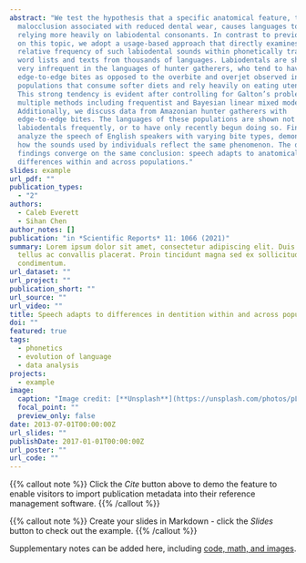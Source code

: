 ```yaml
---
abstract: "We test the hypothesis that a specific anatomical feature, the dental
  malocclusion associated with reduced dental wear, causes languages to adapt by
  relying more heavily on labiodental consonants. In contrast to previous work
  on this topic, we adopt a usage-based approach that directly examines the
  relative frequency of such labiodental sounds within phonetically transcribed
  word lists and texts from thousands of languages. Labiodentals are shown to be
  very infrequent in the languages of hunter gatherers, who tend to have
  edge-to-edge bites as opposed to the overbite and overjet observed in
  populations that consume softer diets and rely heavily on eating utensils.
  This strong tendency is evident after controlling for Galton’s problem via
  multiple methods including frequentist and Bayesian linear mixed modeling.
  Additionally, we discuss data from Amazonian hunter gatherers with
  edge-to-edge bites. The languages of these populations are shown not to use
  labiodentals frequently, or to have only recently begun doing so. Finally, we
  analyze the speech of English speakers with varying bite types, demonstrating
  how the sounds used by individuals reflect the same phenomenon. The diverse
  findings converge on the same conclusion: speech adapts to anatomical
  differences within and across populations."
slides: example
url_pdf: ""
publication_types:
  - "2"
authors:
  - Caleb Everett
  - Sihan Chen
author_notes: []
publication: "in *Scientific Reports* 11: 1066 (2021)"
summary: Lorem ipsum dolor sit amet, consectetur adipiscing elit. Duis posuere
  tellus ac convallis placerat. Proin tincidunt magna sed ex sollicitudin
  condimentum.
url_dataset: ""
url_project: ""
publication_short: ""
url_source: ""
url_video: ""
title: Speech adapts to differences in dentition within and across populations
doi: ""
featured: true
tags:
  - phonetics
  - evolution of language
  - data analysis
projects:
  - example
image:
  caption: "Image credit: [**Unsplash**](https://unsplash.com/photos/pLCdAaMFLTE)"
  focal_point: ""
  preview_only: false
date: 2013-07-01T00:00:00Z
url_slides: ""
publishDate: 2017-01-01T00:00:00Z
url_poster: ""
url_code: ""
---
```


{{% callout note %}}
Click the *Cite* button above to demo the feature to enable visitors to import publication metadata into their reference management software.
{{% /callout %}}

{{% callout note %}}
Create your slides in Markdown - click the *Slides* button to check out the example.
{{% /callout %}}

Supplementary notes can be added here, including [code, math, and images](https://wowchemy.com/docs/writing-markdown-latex/).
